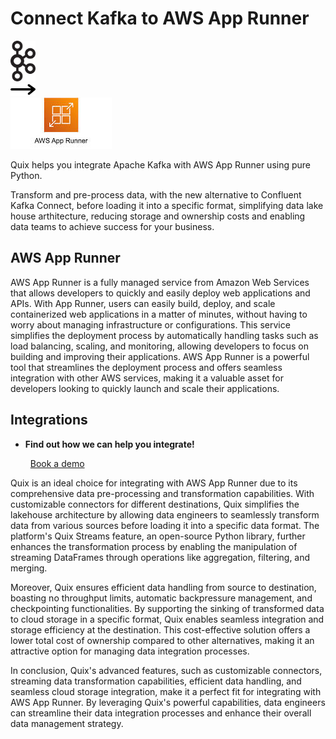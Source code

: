 # Connect Kafka to AWS App Runner

<div class="connect-images cards blog-grid-card" markdown>
<div>
<img src="../images/kafka_logo.png" width="40px" />
</div>
<div>
<img src="../images/arrow.svg" width="40px" />
</div>
<div>
<img src="./images/aws-app-runner_1.jpg" />
</div>
</div>

Quix helps you integrate Apache Kafka with AWS App Runner using pure Python.

Transform and pre-process data, with the new alternative to Confluent Kafka Connect, before loading it into a specific format, simplifying data lake house arthitecture, reducing storage and ownership costs and enabling data teams to achieve success for your business.

## AWS App Runner

AWS App Runner is a fully managed service from Amazon Web Services that allows developers to quickly and easily deploy web applications and APIs. With App Runner, users can easily build, deploy, and scale containerized web applications in a matter of minutes, without having to worry about managing infrastructure or configurations. This service simplifies the deployment process by automatically handling tasks such as load balancing, scaling, and monitoring, allowing developers to focus on building and improving their applications. AWS App Runner is a powerful tool that streamlines the deployment process and offers seamless integration with other AWS services, making it a valuable asset for developers looking to quickly launch and scale their applications.

## Integrations

<div class="grid cards" markdown>

- __Find out how we can help you integrate!__

    <a class="md-button md-button--primary" href="https://share.hsforms.com/1iW0TmZzKQMChk0lxd_tGiw4yjw2?__hstc=175542013.2303933fbd746c0ac86d9ccbe9bc9100.1728383268831.1729603416735.1729620918855.31&__hssc=175542013.1.1729620918855&__hsfp=2132701734" target="_blank" style="margin:.5rem;">Book a demo</a>

</div>


Quix is an ideal choice for integrating with AWS App Runner due to its comprehensive data pre-processing and transformation capabilities. With customizable connectors for different destinations, Quix simplifies the lakehouse architecture by allowing data engineers to seamlessly transform data from various sources before loading it into a specific data format. The platform's Quix Streams feature, an open-source Python library, further enhances the transformation process by enabling the manipulation of streaming DataFrames through operations like aggregation, filtering, and merging.

Moreover, Quix ensures efficient data handling from source to destination, boasting no throughput limits, automatic backpressure management, and checkpointing functionalities. By supporting the sinking of transformed data to cloud storage in a specific format, Quix enables seamless integration and storage efficiency at the destination. This cost-effective solution offers a lower total cost of ownership compared to other alternatives, making it an attractive option for managing data integration processes.

In conclusion, Quix's advanced features, such as customizable connectors, streaming data transformation capabilities, efficient data handling, and seamless cloud storage integration, make it a perfect fit for integrating with AWS App Runner. By leveraging Quix's powerful capabilities, data engineers can streamline their data integration processes and enhance their overall data management strategy.

